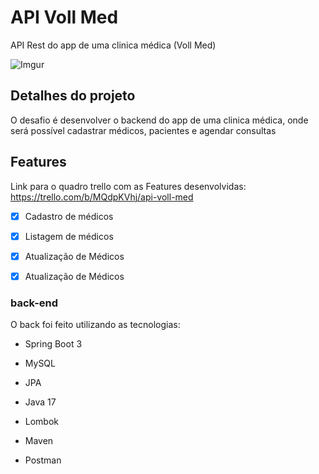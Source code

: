 # API Voll Med

API Rest do app de uma clinica médica (Voll Med)

<!-- Inserir imagem com a #vitrinedev ao final do link -->
![Imgur](#vitrinedev)

## Detalhes do projeto

O desafio é desenvolver o backend do app de uma clinica médica, onde será possível cadastrar médicos, pacientes e agendar consultas

## Features

Link para o quadro trello com as Features desenvolvidas: https://trello.com/b/MQdpKVhj/api-voll-med

- [x] Cadastro de médicos

- [x] Listagem de médicos

- [x] Atualização de Médicos

- [x] Atualização de Médicos

### back-end
O back foi feito utilizando as tecnologias:

- Spring Boot 3

- MySQL

- JPA

- Java 17

- Lombok

- Maven

- Postman
